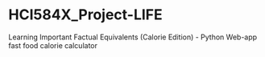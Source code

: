 # HCI584X_Project-LIFE
Learning Important Factual Equivalents (Calorie Edition) - Python Web-app fast food calorie calculator
